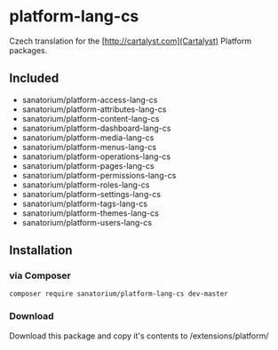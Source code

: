 # platform-lang-cs

Czech translation for the [http://cartalyst.com](Cartalyst) Platform packages.

## Included

- sanatorium/platform-access-lang-cs
- sanatorium/platform-attributes-lang-cs
- sanatorium/platform-content-lang-cs
- sanatorium/platform-dashboard-lang-cs
- sanatorium/platform-media-lang-cs
- sanatorium/platform-menus-lang-cs
- sanatorium/platform-operations-lang-cs
- sanatorium/platform-pages-lang-cs
- sanatorium/platform-permissions-lang-cs
- sanatorium/platform-roles-lang-cs
- sanatorium/platform-settings-lang-cs
- sanatorium/platform-tags-lang-cs
- sanatorium/platform-themes-lang-cs
- sanatorium/platform-users-lang-cs

## Installation

### via Composer

	composer require sanatorium/platform-lang-cs dev-master

### Download

Download this package and copy it's contents to /extensions/platform/